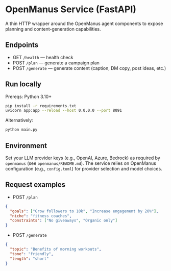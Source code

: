 # OpenManus Service (FastAPI)

A thin HTTP wrapper around the OpenManus agent components to expose planning and content-generation capabilities.

## Endpoints

- GET `/health` — health check
- POST `/plan` — generate a campaign plan
- POST `/generate` — generate content (caption, DM copy, post ideas, etc.)

## Run locally

Prereqs: Python 3.10+

```bash
pip install -r requirements.txt
uvicorn app:app --reload --host 0.0.0.0 --port 8091
```

Alternatively:

```bash
python main.py
```

## Environment

Set your LLM provider keys (e.g., OpenAI, Azure, Bedrock) as required by `openmanus` (see `openmanus/README.md`). The service relies on OpenManus configuration (e.g., `config.toml`) for provider selection and model choices.

## Request examples

- POST `/plan`
```json
{
  "goals": ["Grow followers to 10k", "Increase engagement by 20%"],
  "niche": "fitness coaches",
  "constraints": ["No giveaways", "Organic only"]
}
```

- POST `/generate`
```json
{
  "topic": "Benefits of morning workouts",
  "tone": "friendly",
  "length": "short"
}
```
